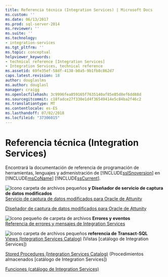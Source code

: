 ```yaml
---
title: Referencia técnica (Integration Services) | Microsoft Docs
ms.custom: ''
ms.date: 06/13/2017
ms.prod: sql-server-2014
ms.reviewer: ''
ms.suite: ''
ms.technology:
- integration-services
ms.tgt_pltfrm: ''
ms.topic: conceptual
helpviewer_keywords:
- technical reference [Integration Services]
- Integration Services, technical reference
ms.assetid: 69fe35ef-58df-4138-b0a5-9b1fb8c862d7
caps.latest.revision: 18
author: douglaslms
ms.author: douglasl
manager: craigg
ms.openlocfilehash: 3c9996fea859165f7635140af85e85d8ef6dd88d
ms.sourcegitcommit: c18fadce27f330e1d4f36549414e5c84ba2f46c2
ms.translationtype: MT
ms.contentlocale: es-ES
ms.lasthandoff: 07/02/2018
ms.locfileid: "37306015"
---
```

# <a name="technical-reference-integration-services"></a>Referencia técnica (Integration Services)
  Encontrará la documentación de referencia de programación de herramientas, lenguajes y admenistración de [!INCLUDE[ssISnoversion](../includes/ssisnoversion-md.md)] en [!INCLUDE[msCoName](../includes/msconame-md.md)] [!INCLUDE[ssCurrent](../includes/sscurrent-md.md)].  
  
 ![Icono carpeta de archivos pequeños](media/filefolder-small.gif "archivo pequeño icono de carpeta") **y Diseñador de servicio de captura de datos modificados**  
 [Servicio de captura de datos modificados para Oracle de Attunity](change-data-capture/change-data-capture-service-for-oracle-by-attunity.md)  
  
 [Diseñador de captura de datos modificados para Oracle de Attunity](change-data-capture/change-data-capture-designer-for-oracle-by-attunity.md)  
  
 ![Icono pequeño de carpeta de archivos](media/filefolder-small.gif "Icono pequeño de carpeta de archivos") **Errores y eventos**  
 [Referencia de errores y mensajes de Integration Services](../../2014/integration-services/integration-services-error-and-message-reference.md)  
  
 ![Icono carpeta de archivos pequeños](media/filefolder-small.gif "archivo pequeño icono de carpeta") **referencia de Transact-SQL**  
 [Views &#40;Integration Services Catalog&#41;](/sql/integration-services/system-views/views-integration-services-catalog) (Vistas [catálogo de Integration Services])  
  
 [Stored Procedures &#40;Integration Services Catalog&#41;](/sql/integration-services/system-stored-procedures/stored-procedures-integration-services-catalog) (Procedimientos almacenados [catálogo de Integration Services])  
  
 [Funciones &#40;catálogo de Integration Services&#41;](performance/performance-counters.md)  
  
  

